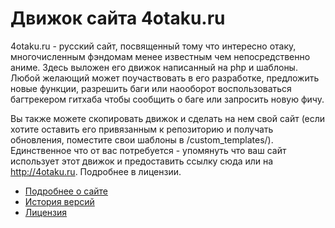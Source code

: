 Движок сайта 4otaku.ru
======================

4otaku.ru - русский сайт, посвященный тому что интересно отаку, многочисленным фэндомам менее известным чем непосредственно аниме.
Здесь выложен его движок написанный на php и шаблоны. Любой желающий может поучаствовать в его разработке, предложить новые функции, разрешить баги или наооборот воспользоваться багтрекером гитхаба чтобы сообщить о баге или запросить новую фичу.

Вы также можете скопировать движок и сделать на нем свой сайт (если хотите оставить его привязанным к репозиторию и получать обновления, поместите свои шаблоны в /custom_templates/). 
Единственное что от вас потребуется - упомянуть что ваш сайт использует этот движок и предоставить ссылку сюда или на http://4otaku.ru. Подробнее в лицензии.

* [Подробнее о сайте](http://wiki.4otaku.ru/4otaku)
* [История версий](http://wiki.4otaku.ru/%D0%94%D0%B2%D0%B8%D0%B6%D0%BE%D0%BA)
* [Лицензия](http://wiki.4otaku.ru/%D0%9B%D0%B8%D1%86%D0%B5%D0%BD%D0%B7%D0%B8%D1%8F)

